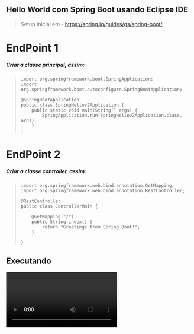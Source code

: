 ## Hello World com Spring Boot usando Eclipse IDE
> Setup Inicial em - https://spring.io/guides/gs/spring-boot/

# EndPoint 1

##### Criar a classe principal, assim:

<blockquote>
	
	import org.springframework.boot.SpringApplication;
	import org.springframework.boot.autoconfigure.SpringBootApplication;
	
	@SpringBootApplication
	public class SpringHellov2Application {
		public static void main(String[] args) {
			SpringApplication.run(SpringHellov2Application.class, args);
		}
	}
</blockquote>

# EndPoint 2

##### Criar a classe controller, assim:

<blockquote>

	import org.springframework.web.bind.annotation.GetMapping;
	import org.springframework.web.bind.annotation.RestController;
	
	@RestController
	public class ControllerMain {
	
		@GetMapping("/")
		public String index() {
			return "Greetings from Spring Boot!";
		}
	
	}
</blockquote>

## Executando 

![teste](https://cdn.discordapp.com/attachments/903344027364118528/903345358606843915/run-short.mov)

